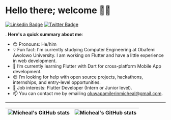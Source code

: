 # Hello there; welcome 👋🏾
[![Linkedin Badge](https://img.shields.io/badge/-MichealAdeniran-blue?style=for-the-badge&logo=Linkedin&logoColor=white&link=https://www.linkedin.com/in/micheal-adeniran-41bb181a9/)](https://www.linkedin.com/in/micheal-adeniran-41bb181a9/) [![Twitter Badge](https://img.shields.io/badge/-@codermikky-1ca0f1?style=for-the-badge&logo=twitter&logoColor=white&link=https://twitter.com/codermikky)](https://twitter.com/codermikky)

. **Here's a quick summary about me**:

- 😊 Pronouns: He/him
- 💡 Fun fact: I'm currently studying Computer Engineering at Obafemi Awolowo University. I am working on Flutter and have a little experience in web development.
- 🌱 I’m currently learning Flutter with Dart for cross-platform Mobile App development.
- 😊 I’m looking for help with open source projects, hackathons, internships, and entry-level opportunities.
- 💼 Job interests: Flutter Developer (Intern or Junior level).
- 📫 You can contact me by emailing oluwapamilerinmicheal@gmail.com.

---

| <img align="center" src="https://github-readme-stats.vercel.app/api?username=Mikky196&show_icons=true&include_all_commits=true&hide_border=true" alt="Micheal's GitHub stats" /> | <img align="center" src="https://github-readme-stats.vercel.app/api/top-langs/?username=Mikky196&langs_count=8&layout=compact&hide_border=true" alt="Micheal's GitHub stats" /> |
| ------------- | ------------- |
